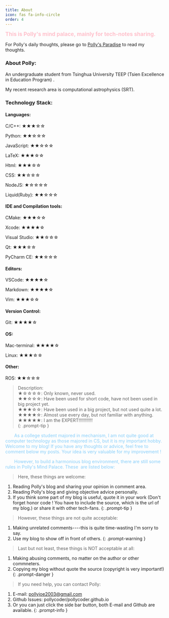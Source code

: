 ```yaml
---
title: About
icon: fas fa-info-circle
order: 4
---
```


<font color=pink><big><b>This is Polly's mind palace, mainly for tech-notes sharing.</b></big></font>

For Polly's daily thoughts, please go to <a href="https://blog.polly-mindpalace.xyz/paradise.github.io">Polly's Paradise</a> to read my thoughts.

### About Polly:

An undergraduate student from Tsinghua University TEEP (Tsien Excellence in Education Program) . 

My recent research area is computational astrophysics (SRT).

### Technology Stack:

#### Languages:

C/C++: ★★★☆☆

Python: ★★☆☆☆

JavaScript: ★★☆☆☆

LaTeX: ★★★☆☆

Html: ★★★☆☆

CSS: ★★☆☆☆

NodeJS: ★☆☆☆☆

Liquid(Ruby): ★★☆☆☆

#### IDE and Compilation tools:

CMake: ★★★☆☆

Xcode: ★★★★☆

Visual Studio: ★★☆☆☆

Qt: ★★★☆☆

PyCharm CE:  ★★☆☆☆

#### Editors:

VSCode: ★★★★☆

Markdown: ★★★★☆

Vim: ★★★☆☆

#### Version Control:

Git: ★★★★☆

#### OS:

Mac-terminal: ★★★★☆

Linux: ★★★☆☆

#### Other:

ROS: ★★☆☆☆

> Description:<br>
 ★☆☆☆☆:	Only known, never used.<br>
 ★★☆☆☆:	Have been used for short code, have not been used in big project yet.<br>
 ★★★☆☆:	Have been used in a big project, but not used quite a lot.<br>
 ★★★★☆:	Almost use every day, but not familiar with anything.<br>
 ★★★★★:	I am the EXPERT!!!!!!!!!!!<br>
{: .prompt-tip }

&emsp;&emsp;<font color=LightSkyBlue>As a college student majored in mechanism, I am not quite good at computer technology as those majored in CS, but it is my important hobby. Welcome to my blog! If you have any thoughts or advice, feel free to comment below my posts. Your idea is very valuable for my improvement ! </font>

&emsp;&emsp;<font color=LightSkyBlue>However, to build a harmonious blog environment, there are still some rules in Polly's Mind Palace. These  are listed below:</font>

> Here, these things are welcome:
1. Reading Polly's blog and sharing your opinion in comment area.
2. Reading Polly's blog and giving objective advice personally.
3. If you think some part of my blog is useful, quote it in your work (Don't forget honor code ! You have to include the source, which is the url of my blog.) or share it with other tech-fans.
{: .prompt-tip }

> However, these things are not quite acceptable:
1. Making unrelated comments----this is quite time-wasting I'm sorry to say.
2. Use my blog to show off in front of others.
{: .prompt-warning }

> Last but not least, these things is NOT acceptable at all:
1. Making abusing comments, no matter on the author or other commneters.
2. Copying my blog without quote the source (copyright is very important!)
{: .prompt-danger }

> If you need help, you can contact Polly:
1. E-mail: pollyjoe2003@gmail.com
2. Github Issues: pollycoder/pollycoder.github.io
3. Or you can just click the side bar button, both E-mail and Github are available.
{: .prompt-info }